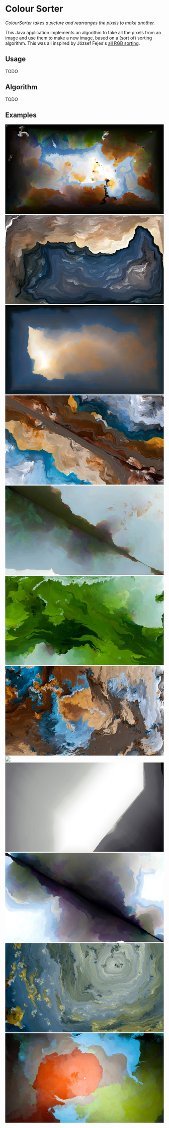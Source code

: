 # Colour Sorter
_ColourSorter takes a picture and rearranges the pixels to make another._

This Java application implements an algorithm to take all the pixels from an
image and use them to make a new image, based on a (sort of) sorting algorithm.
This was all inspired by József Fejes's
[all RGB sorting](http://joco.name/2014/03/02/all-rgb-colors-in-one-image/).

## Usage
TODO

## Algorithm
TODO

## Examples
![](images/0.jpg)
![](images/1.jpg)
![](images/2.jpg)
![](images/3.jpg)
![](images/4.jpg)
![](images/5.jpg)
![](images/6.jpg)
![](images/7.jpg)
![](images/8.jpg)
![](images/9.jpg)
![](images/10.jpg)
![](images/11.jpg)
